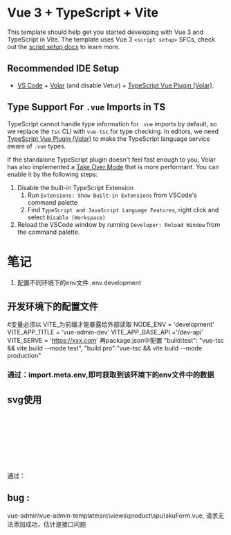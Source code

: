# Vue 3 + TypeScript + Vite

This template should help get you started developing with Vue 3 and TypeScript in Vite. The template uses Vue 3 `<script setup>` SFCs, check out the [script setup docs](https://v3.vuejs.org/api/sfc-script-setup.html#sfc-script-setup) to learn more.

## Recommended IDE Setup

- [VS Code](https://code.visualstudio.com/) + [Volar](https://marketplace.visualstudio.com/items?itemName=Vue.volar) (and disable Vetur) + [TypeScript Vue Plugin (Volar)](https://marketplace.visualstudio.com/items?itemName=Vue.vscode-typescript-vue-plugin).

## Type Support For `.vue` Imports in TS

TypeScript cannot handle type information for `.vue` imports by default, so we replace the `tsc` CLI with `vue-tsc` for type checking. In editors, we need [TypeScript Vue Plugin (Volar)](https://marketplace.visualstudio.com/items?itemName=Vue.vscode-typescript-vue-plugin) to make the TypeScript language service aware of `.vue` types.

If the standalone TypeScript plugin doesn't feel fast enough to you, Volar has also implemented a [Take Over Mode](https://github.com/johnsoncodehk/volar/discussions/471#discussioncomment-1361669) that is more performant. You can enable it by the following steps:

1. Disable the built-in TypeScript Extension
   1. Run `Extensions: Show Built-in Extensions` from VSCode's command palette
   2. Find `TypeScript and JavaScript Language Features`, right click and select `Disable (Workspace)`
2. Reload the VSCode window by running `Developer: Reload Window` from the command palette.


# 笔记

1. 配置不同环境下的env文件
.env.development
## 开发环境下的配置文件
#变量必须以 VITE_为前缀才能暴露给外部读取
NODE_ENV = 'development'
VITE_APP_TITLE = 'vue-admin-dev'
VITE_APP_BASE_API ='/dev-api'
VITE_SERVE = 'https://xxx.com'
再package.json中配置
"build:test": "vue-tsc && vite build --mode test",
"build:pro":"vue-tsc && vite build --mode production"

### 通过：import.meta.env,即可获取到该环境下的env文件中的数据

## svg使用
通过：
<svg>
<!-- svg标签中添加use标签，use标签中的xlink：href='#icon-图标名' 后面添加icons文件夹中svg文件名 -->
<use xlink:href='#icon-phone' fill='red'>

</use>
</svg>

## bug :
vue-admin\vue-admin-template\src\views\product\spu\skuForm.vue, 请求无法添加成功，估计是接口问题
